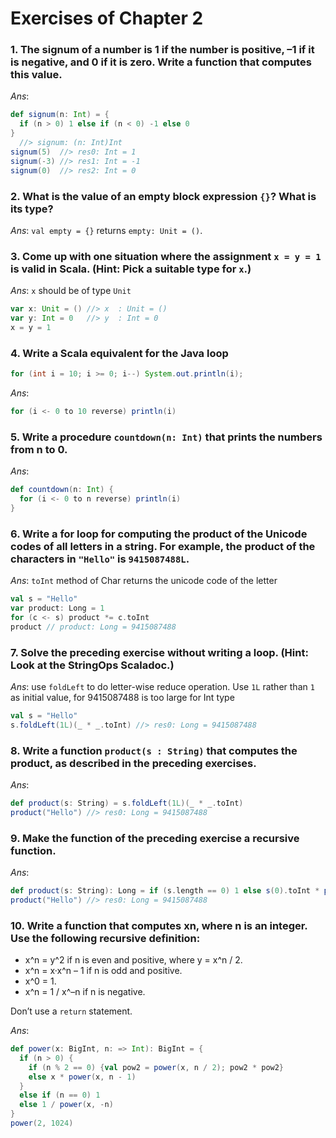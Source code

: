 Exercises of Chapter 2
======================

### 1. The signum of a number is 1 if the number is positive, –1 if it is negative, and 0 if it is zero. Write a function that computes this value.

_Ans_:

```scala
def signum(n: Int) = {
  if (n > 0) 1 else if (n < 0) -1 else 0
}
  //> signum: (n: Int)Int
signum(5)  //> res0: Int = 1
signum(-3) //> res1: Int = -1
signum(0)  //> res2: Int = 0
```

### 2. What is the value of an empty block expression `{}`? What is its type?

_Ans_: `val empty = {}` returns `empty: Unit = ()`.

### 3. Come up with one situation where the assignment `x = y = 1` is valid in Scala. (Hint: Pick a suitable type for `x`.)

_Ans_: `x` should be of type `Unit`

```scala
var x: Unit = () //> x  : Unit = ()
var y: Int = 0   //> y  : Int = 0
x = y = 1
```

### 4. Write a Scala equivalent for the Java loop

```java
for (int i = 10; i >= 0; i--) System.out.println(i);
```

_Ans_:

```scala
for (i <- 0 to 10 reverse) println(i)
```

### 5. Write a procedure `countdown(n: Int)` that prints the numbers from n to 0.

_Ans_:

```scala
def countdown(n: Int) {
  for (i <- 0 to n reverse) println(i)
}
```

### 6. Write a for loop for computing the product of the Unicode codes of all letters in a string. For example, the product of the characters in `"Hello"` is `9415087488L`.

_Ans_: `toInt` method of Char returns the unicode code of the letter

```scala
val s = "Hello"
var product: Long = 1
for (c <- s) product *= c.toInt
product // product: Long = 9415087488
```

### 7. Solve the preceding exercise without writing a loop. (Hint: Look at the StringOps Scaladoc.)

_Ans_: use `foldLeft` to do letter-wise reduce operation. Use `1L` rather than `1` as initial value, for 9415087488 is too large for Int type

```scala
val s = "Hello"
s.foldLeft(1L)(_ * _.toInt) //> res0: Long = 9415087488
```

### 8. Write a function `product(s : String)` that computes the product, as described in the preceding exercises.

_Ans_:

```scala
def product(s: String) = s.foldLeft(1L)(_ * _.toInt)
product("Hello") //> res0: Long = 9415087488
```

### 9. Make the function of the preceding exercise a recursive function.

_Ans_:

```scala
def product(s: String): Long = if (s.length == 0) 1 else s(0).toInt * product(s.drop(1))
product("Hello") //> res0: Long = 9415087488
```

### 10. Write a function that computes xn, where n is an integer. Use the following recursive definition:

* x^n = y^2 if n is even and positive, where y = x^n / 2.
* x^n = x·x^n – 1 if n is odd and positive.
* x^0 = 1.
* x^n = 1 / x^–n if n is negative.

Don’t use a `return` statement.

_Ans_:

```scala
def power(x: BigInt, n: => Int): BigInt = {
  if (n > 0) {
    if (n % 2 == 0) {val pow2 = power(x, n / 2); pow2 * pow2}
    else x * power(x, n - 1)
  }
  else if (n == 0) 1
  else 1 / power(x, -n)
}
power(2, 1024)
```
